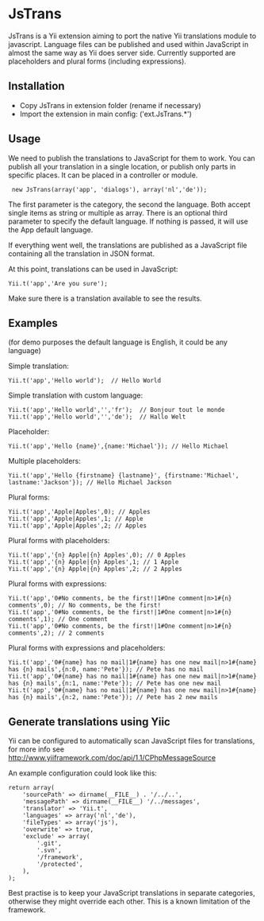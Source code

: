 JsTrans
=============

JsTrans is a Yii extension aiming to port the native Yii translations module to javascript. Language files can be published
and used within JavaScript in almost the same way as Yii does server side.
Currently supported are placeholders and plural forms (including expressions).


Installation
-----------
* Copy JsTrans in extension folder (rename if necessary)
* Import the extension in main config: ('ext.JsTrans.*')


Usage
-----------
We need to publish the translations to JavaScript for them to work. You can publish all your translation in a single
location, or publish only parts in specific places. It can be placed in a controller or module.

     new JsTrans(array('app', 'dialogs'), array('nl','de'));

The first parameter is the category, the second the language. Both accept single items as string or multiple as array.
There is an optional third parameter to specify the default language. If nothing is passed, it will use the App default language.

If everything went well, the translations are published as a JavaScript file containing all the translation in JSON format.

At this point, translations can be used in JavaScript:

    Yii.t('app','Are you sure');

Make sure there is a translation available to see the results.


Examples
-----------
(for demo purposes the default language is English, it could be any language)

Simple translation:

    Yii.t('app','Hello world');  // Hello World

Simple translation with custom language:

    Yii.t('app','Hello world','','fr');  // Bonjour tout le monde
    Yii.t('app','Hello world','','de');  // Hallo Welt

Placeholder:

    Yii.t('app','Hello {name}',{name:'Michael'}); // Hello Michael

Multiple placeholders:

    Yii.t('app','Hello {firstname} {lastname}', {firstname:'Michael', lastname:'Jackson'}); // Hello Michael Jackson

Plural forms:

    Yii.t('app','Apple|Apples',0); // Apples
    Yii.t('app','Apple|Apples',1; // Apple
    Yii.t('app','Apple|Apples',2; // Apples

Plural forms with placeholders:

    Yii.t('app','{n} Apple|{n} Apples',0); // 0 Apples
    Yii.t('app','{n} Apple|{n} Apples',1; // 1 Apple
    Yii.t('app','{n} Apple|{n} Apples',2; // 2 Apples

Plural forms with expressions:

    Yii.t('app','0#No comments, be the first!|1#One comment|n>1#{n} comments',0); // No comments, be the first!
    Yii.t('app','0#No comments, be the first!|1#One comment|n>1#{n} comments',1); // One comment
    Yii.t('app','0#No comments, be the first!|1#One comment|n>1#{n} comments',2); // 2 comments


Plural forms with expressions and placeholders:

    Yii.t('app','0#{name} has no mail|1#{name} has one new mail|n>1#{name} has {n} mails',{n:0, name:'Pete'}); // Pete has no mail
    Yii.t('app','0#{name} has no mail|1#{name} has one new mail|n>1#{name} has {n} mails',{n:1, name:'Pete'}); // Pete has one new mail
    Yii.t('app','0#{name} has no mail|1#{name} has one new mail|n>1#{name} has {n} mails',{n:2, name:'Pete'}); // Pete has 2 new mails


Generate translations using Yiic
-----------

Yii can be configured to automatically scan JavaScript files for translations, for more info see
http://www.yiiframework.com/doc/api/1.1/CPhpMessageSource

An example configuration could look like this:

    return array(
        'sourcePath' => dirname(__FILE__) . '/../..',
        'messagePath' => dirname(__FILE__) '/../messages',
        'translator' => 'Yii.t',
        'languages' => array('nl','de'),
        'fileTypes' => array('js'),
        'overwrite' => true,
        'exclude' => array(
            '.git',
            '.svn',
            '/framework',
            '/protected',
        ),
    );

Best practise is to keep your JavaScript translations in separate categories, otherwise they might override each other.
This is a known limitation of the framework.